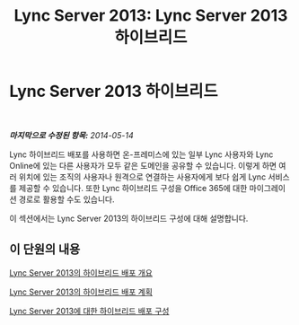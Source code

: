﻿---
title: 'Lync Server 2013: Lync Server 2013 하이브리드'
TOCTitle: Lync Server 2013 하이브리드
ms:assetid: 3539abf6-e2e2-47fe-aad5-269bdf98c3b7
ms:mtpsurl: https://technet.microsoft.com/ko-kr/library/JJ204805(v=OCS.15)
ms:contentKeyID: 49303281
ms.date: 08/10/2015
mtps_version: v=OCS.15
ms.translationtype: HT
---

# Lync Server 2013 하이브리드

 

_**마지막으로 수정된 항목:** 2014-05-14_

Lync 하이브리드 배포를 사용하면 온-프레미스에 있는 일부 Lync 사용자와 Lync Online에 있는 다른 사용자가 모두 같은 도메인을 공유할 수 있습니다. 이렇게 하면 여러 위치에 있는 조직의 사용자나 원격으로 연결하는 사용자에게 보다 쉽게 Lync 서비스를 제공할 수 있습니다. 또한 Lync 하이브리드 구성을 Office 365에 대한 마이그레이션 경로로 활용할 수도 있습니다.

이 섹션에서는 Lync Server 2013의 하이브리드 구성에 대해 설명합니다.

## 이 단원의 내용

[Lync Server 2013의 하이브리드 배포 개요](lync-server-2013-overview-of-hybrid-deployments.md)

[Lync Server 2013의 하이브리드 배포 계획](this-topic-is-no-longer-available_2.md)

[Lync Server 2013에 대한 하이브리드 배포 구성](lync-server-2013-configuring-hybrid-deployments.md)

